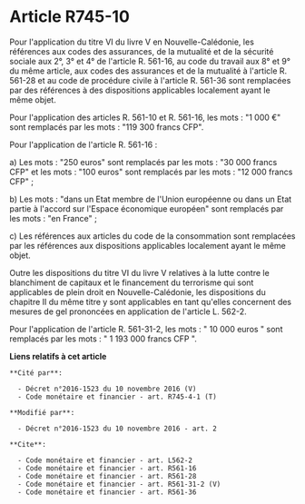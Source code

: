 # Article R745-10

Pour l'application du titre VI du livre V en Nouvelle-Calédonie, les références aux codes des assurances, de la mutualité et
de la sécurité sociale aux 2°, 3° et 4° de l'article R. 561-16, au code du travail aux 8° et 9° du même article, aux codes
des assurances et de la mutualité à l'article R. 561-28 et au code de procédure civile à l'article R. 561-36 sont remplacées
par des références à des dispositions applicables localement ayant le même objet. 

Pour l'application des articles R. 561-10 et R. 561-16, les mots : "1 000 €" sont remplacés par les mots : "119 300 francs
CFP". 

Pour l'application de l'article R. 561-16 :

a) Les mots : "250 euros" sont remplacés par les mots : "30 000 francs CFP" et les mots : "100 euros" sont remplacés par les
mots : "12 000 francs CFP" ;

b) Les mots : "dans un Etat membre de l'Union européenne ou dans un Etat partie à l'accord sur l'Espace économique européen"
sont remplacés par les mots : "en France" ;

c) Les références aux articles du code de la consommation sont remplacées par les références aux dispositions applicables
localement ayant le même objet.

Outre les dispositions du titre VI du livre V relatives à la lutte contre le blanchiment de capitaux et le financement du
terrorisme qui sont applicables de plein droit en Nouvelle-Calédonie, les dispositions du chapitre II du même titre y sont
applicables en tant qu'elles concernent des mesures de gel prononcées en application de l'article L. 562-2. 

Pour l'application de l'article R. 561-31-2, les mots : " 10 000 euros " sont remplacés par les mots : " 1 193 000 francs CFP
".

**Liens relatifs à cet article**

	**Cité par**:

	  - Décret n°2016-1523 du 10 novembre 2016 (V)
	  - Code monétaire et financier - art. R745-4-1 (T)

	**Modifié par**:

	  - Décret n°2016-1523 du 10 novembre 2016 - art. 2

	**Cite**:

	  - Code monétaire et financier - art. L562-2
	  - Code monétaire et financier - art. R561-16
	  - Code monétaire et financier - art. R561-28
	  - Code monétaire et financier - art. R561-31-2 (V)
	  - Code monétaire et financier - art. R561-36
